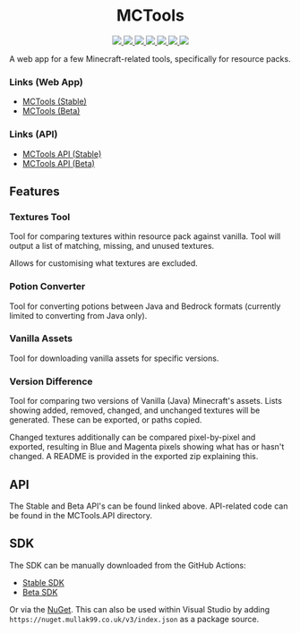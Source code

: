 <h1 align="center">
  MCTools
</h1>
<p align="center">
    <a href="https://mctools.mullak99.co.uk" alt="MCTools Stable">
        <img src="https://github.com/mullak99/MCTools/actions/workflows/master_deploy.yml/badge.svg" />
    </a>
    <a href="https://mctools-beta.mullak99.co.uk" alt="MCTools Beta">
        <img src="https://github.com/mullak99/MCTools/actions/workflows/beta_deploy.yml/badge.svg" />
    </a>
	<a href="https://mctools-api.mullak99.co.uk/swagger" alt="MCTools API Stable">
        <img src="https://github.com/mullak99/MCTools/actions/workflows/api_master_deploy.yml/badge.svg" />
    </a>
    <a href="https://mctools-api-beta.mullak99.co.uk/swagger" alt="MCTools API Beta">
        <img src="https://github.com/mullak99/MCTools/actions/workflows/api_beta_deploy.yml/badge.svg" />
    </a>
    <a href="https://github.com/mullak99/MCTools/issues" alt="MCTools Issues">
        <img src="https://img.shields.io/github/issues/mullak99/MCTools" />
    </a>
    <a href="https://github.com/mullak99/MCTools/pulls" alt="MCTools Pull Requests">
        <img src="https://img.shields.io/github/issues-pr/mullak99/MCTools" />
    </a>
    <a href="https://github.com/mullak99/MCTools/stargazers" alt="MCTools Stars">
        <img src="https://img.shields.io/github/stars/mullak99/MCTools" />
    </a>
</p>

A web app for a few Minecraft-related tools, specifically for resource packs.

### Links (Web App)
- [MCTools (Stable)](https://mctools.mullak99.co.uk)
- [MCTools (Beta)](https://mctools-beta.mullak99.co.uk)

### Links (API)
- [MCTools API (Stable)](https://mctools-api.mullak99.co.uk/swagger)
- [MCTools API (Beta)](https://mctools-api-beta.mullak99.co.uk/swagger)

## Features

### Textures Tool

Tool for comparing textures within resource pack against vanilla. Tool will output a list of matching, missing, and unused textures.

Allows for customising what textures are excluded.

### Potion Converter

Tool for converting potions between Java and Bedrock formats (currently limited to converting from Java only).

### Vanilla Assets

Tool for downloading vanilla assets for specific versions.

### Version Difference

Tool for comparing two versions of Vanilla (Java) Minecraft's assets. Lists showing added, removed, changed, and unchanged textures will be generated. These can be exported, or paths copied.

Changed textures additionally can be compared pixel-by-pixel and exported, resulting in Blue and Magenta pixels showing what has or hasn't changed. A README is provided in the exported zip explaining this.

## API

The Stable and Beta API's can be found linked above. API-related code can be found in the MCTools.API directory.

## SDK

The SDK can be manually downloaded from the GitHub Actions:
- [Stable SDK](https://github.com/mullak99/MCTools/actions/workflows/sdk_master_package.yml)
- [Beta SDK](https://github.com/mullak99/MCTools/actions/workflows/sdk_beta_package.yml)

Or via the [NuGet](https://nuget.mullak99.co.uk/packages/mctools.sdk).
This can also be used within Visual Studio by adding `https://nuget.mullak99.co.uk/v3/index.json` as a package source.